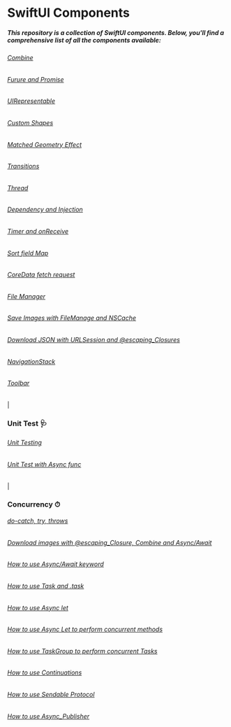 # SwiftUI Components

##### This repository is a collection of SwiftUI components. Below, you'll find a comprehensive list of all the components available:

###### [Combine](https://github.com/hoangquangbao/SwiftUI_Thinking/tree/combine)
###### [Furure and Promise](https://github.com/hoangquangbao/SwiftUI_Thinking/tree/futures_and_promises)
###### [UIRepresentable](https://github.com/hoangquangbao/SwiftUI_Thinking/tree/uiviewpresentable)
###### [Custom Shapes](https://github.com/hoangquangbao/SwiftUI_Thinking/tree/custom_shapes)
###### [Matched Geometry Effect](https://github.com/hoangquangbao/SwiftUI_Thinking/tree/matched_geometry_effect)
###### [Transitions](https://github.com/hoangquangbao/SwiftUI_Thinking/tree/transitions)
###### [Thread](https://github.com/hoangquangbao/SwiftUI_Thinking/tree/thread)
###### [Dependency and Injection](https://github.com/hoangquangbao/SwiftUI_Thinking/tree/dependency_injection)
###### [Timer and onReceive](https://github.com/hoangquangbao/SwiftUI_Thinking/tree/timer_onReceive)
###### [Sort field Map](https://github.com/hoangquangbao/SwiftUI_Thinking/tree/soft_field_map)
###### [CoreData fetch request](https://github.com/hoangquangbao/SwiftUI_Thinking/tree/coredata_fetchRequest)
###### [File Manager](https://github.com/hoangquangbao/SwiftUI_Thinking/tree/fileManager)
###### [Save Images with FileManage and NSCache](https://github.com/hoangquangbao/SwiftUI_Thinking/tree/download-save-image-FileManager-NSCache)
###### [Download JSON with URLSession and @escaping_Closures](https://github.com/hoangquangbao/SwiftUI_Thinking/tree/download_JSON_with_urlsession_and_escaping_closures)
###### [NavigationStack](https://github.com/hoangquangbao/SwiftUI_Thinking/tree/navigationStack)
###### [Toolbar](https://github.com/hoangquangbao/SwiftUI_Thinking/tree/toolbar)
|
### Unit Test 🩺
###### [Unit Testing](https://github.com/hoangquangbao/SwiftUI_Thinking/tree/unit_testing)
###### [Unit Test with Async func](https://github.com/hoangquangbao/SwiftUI_Thinking/tree/testing_async_func)
|
### Concurrency ⏱
###### [do-catch, try, throws](https://github.com/hoangquangbao/SwiftUI_Thinking/tree/concurrency)
###### [Download images with @escaping_Closure, Combine and Async/Await](https://github.com/hoangquangbao/SwiftUI_Thinking/tree/concurrency)
###### [How to use Async/Await keyword](https://github.com/hoangquangbao/SwiftUI_Thinking/tree/concurrency)
###### [How to use Task and .task](https://github.com/hoangquangbao/SwiftUI_Thinking/tree/concurrency)
###### [How to use Async let](https://github.com/hoangquangbao/SwiftUI_Thinking/tree/concurrency)
###### [How to use Async Let to perform concurrent methods](https://github.com/hoangquangbao/SwiftUI_Thinking/tree/concurrency)
###### [How to use TaskGroup to perform concurrent Tasks](https://github.com/hoangquangbao/SwiftUI_Thinking/tree/concurrency)
###### [How to use Continuations](https://github.com/hoangquangbao/SwiftUI_Thinking/tree/concurrency)
###### [How to use Sendable Protocol](https://github.com/hoangquangbao/SwiftUI_Thinking/tree/concurrency)
###### [How to use Async_Publisher](https://github.com/hoangquangbao/SwiftUI_Thinking/tree/concurrency)
